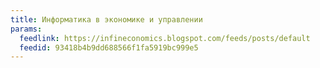 ```yaml
---
title: Информатика в экономике и управлении
params:
  feedlink: https://infineconomics.blogspot.com/feeds/posts/default
  feedid: 93418b4b9dd688566f1fa5919bc999e5
---
```

